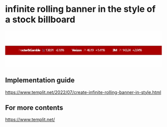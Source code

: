 # infinite rolling banner in the style of a stock billboard

![Preview of rolling banner](demo.gif)

## Implementation guide
https://www.templit.net/2022/07/create-infinite-rolling-banner-in-style.html

## For more contents
https://www.templit.net/